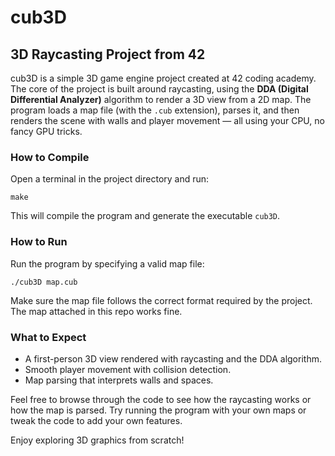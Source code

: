 # cub3D  
## 3D Raycasting Project from 42

cub3D is a simple 3D game engine project created at 42 coding academy. The core of the project is built around raycasting, using the **DDA (Digital Differential Analyzer)** algorithm to render a 3D view from a 2D map. The program loads a map file (with the `.cub` extension), parses it, and then renders the scene with walls and player movement — all using your CPU, no fancy GPU tricks.

### How to Compile  
Open a terminal in the project directory and run:  
```
make
```
This will compile the program and generate the executable `cub3D`.

### How to Run  
Run the program by specifying a valid map file:  
```
./cub3D map.cub
```

Make sure the map file follows the correct format required by the project. The map attached in this repo works fine.

### What to Expect  
- A first-person 3D view rendered with raycasting and the DDA algorithm.  
- Smooth player movement with collision detection.  
- Map parsing that interprets walls and spaces.

Feel free to browse through the code to see how the raycasting works or how the map is parsed. Try running the program with your own maps or tweak the code to add your own features.

Enjoy exploring 3D graphics from scratch!

